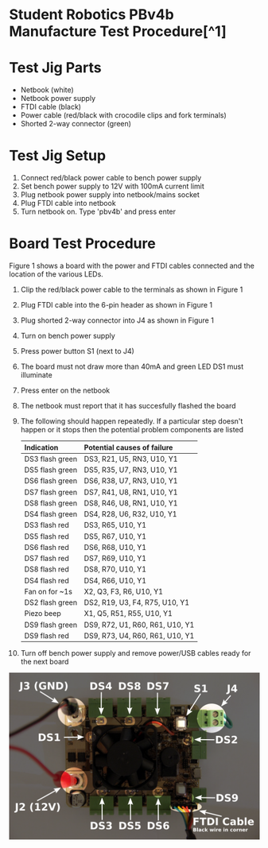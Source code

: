Student Robotics PBv4b Manufacture Test Procedure[^1]
===============================================

Test Jig Parts
==============

 * Netbook (white)
 * Netbook power supply
 * FTDI cable (black)
 * Power cable (red/black with crocodile clips and fork terminals)
 * Shorted 2-way connector (green)

Test Jig Setup
==============

1. Connect red/black power cable to bench power supply
1. Set bench power supply to 12V with 100mA current limit
1. Plug netbook power supply into netbook/mains socket
1. Plug FTDI cable into netbook
1. Turn netbook on. Type 'pbv4b' and press enter

Board Test Procedure
====================

Figure 1 shows a board with the power and FTDI cables connected and the location of the various LEDs.

1. Clip the red/black power cable to the terminals as shown in Figure 1
2. Plug FTDI cable into the 6-pin header as shown in Figure 1
3. Plug shorted 2-way connector into J4 as shown in Figure 1
4. Turn on bench power supply
5. Press power button S1 (next to J4)
6. The board must not draw more than 40mA and green LED DS1 must illuminate
7. Press enter on the netbook
8. The netbook must report that it has succesfully flashed the board
9. The following should happen repeatedly. If a particular step doesn't happen or it stops then the potential problem components are listed
   
   | Indication       | Potential causes of failure    |
   |------------------|--------------------------------|
   | DS3 flash green  | DS3, R21, U5, RN3, U10, Y1     |
   | DS5 flash green  | DS5, R35, U7, RN3, U10, Y1     |
   | DS6 flash green  | DS6, R38, U7, RN3, U10, Y1     |
   | DS7 flash green  | DS7, R41, U8, RN1, U10, Y1     |
   | DS8 flash green  | DS8, R46, U8, RN1, U10, Y1     |
   | DS4 flash green  | DS4, R28, U6, R32, U10, Y1     |
   | DS3 flash red    | DS3, R65, U10, Y1              |
   | DS5 flash red    | DS5, R67, U10, Y1              |
   | DS6 flash red    | DS6, R68, U10, Y1              |
   | DS7 flash red    | DS7, R69, U10, Y1              |
   | DS8 flash red    | DS8, R70, U10, Y1              |
   | DS4 flash red    | DS4, R66, U10, Y1              |
   | Fan on for ~1s   | X2, Q3, F3, R6, U10, Y1        |
   | DS2 flash green  | DS2, R19, U3, F4, R75, U10, Y1 |
   | Piezo beep       | X1, Q5, R51, R55, U10, Y1      |
   | DS9 flash green  | DS9, R72, U1, R60, R61, U10, Y1 |
   | DS9 flash red    | DS9, R73, U4, R60, R61, U10, Y1 |

10. Turn off bench power supply and remove power/USB cables ready for the next board

![LED Locations](figure1.png)
